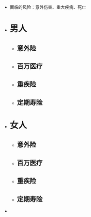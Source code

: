 - 面临的风险：意外伤害、重大疾病、死亡
- # 男人
	- ## 意外险
	- ## 百万医疗
	- ## 重疾险
	- ## 定期寿险
- # 女人
	- ## 意外险
	- ## 百万医疗
	- ## 重疾险
	- ## 定期寿险
-